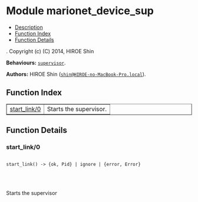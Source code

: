 

# Module marionet_device_sup #
* [Description](#description)
* [Function Index](#index)
* [Function Details](#functions)


.
Copyright (c) (C) 2014, HIROE Shin

__Behaviours:__ [`supervisor`](supervisor.md).

__Authors:__ HIROE Shin ([`shin@HIROE-no-MacBook-Pro.local`](mailto:shin@HIROE-no-MacBook-Pro.local)).
<a name="index"></a>

## Function Index ##


<table width="100%" border="1" cellspacing="0" cellpadding="2" summary="function index"><tr><td valign="top"><a href="#start_link-0">start_link/0</a></td><td>Starts the supervisor.</td></tr></table>


<a name="functions"></a>

## Function Details ##

<a name="start_link-0"></a>

### start_link/0 ###


<pre><code>
start_link() -&gt; {ok, Pid} | ignore | {error, Error}
</code></pre>

<br></br>


Starts the supervisor

